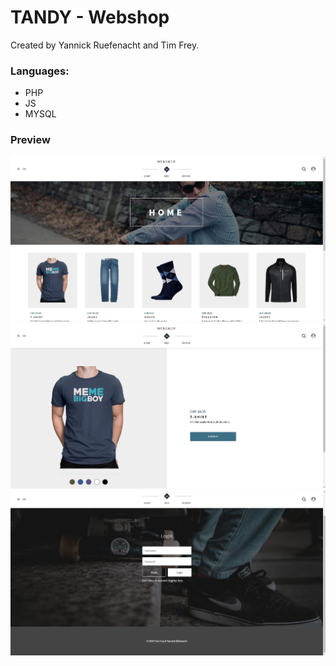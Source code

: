 # TANDY - Webshop
Created by Yannick Ruefenacht and Tim Frey.  

### Languages:
  * PHP
  * JS
  * MYSQL
  
  ### Preview
  
  ![Tandy Home](https://github.com/yruefenacht/tandy/blob/master/thumbnail/tandy-home.jpg)
  ![Tandy Shirt](https://github.com/yruefenacht/tandy/blob/master/thumbnail/tandy-shirt.jpg)
  ![Tandy Login](https://github.com/yruefenacht/tandy/blob/master/thumbnail/tandy-login.jpg)
